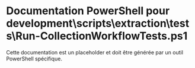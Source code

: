 # Documentation PowerShell pour development\scripts\extraction\tests\Run-CollectionWorkflowTests.ps1

Cette documentation est un placeholder et doit être générée par un outil PowerShell spécifique.
